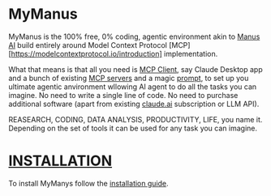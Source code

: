 MyManus
========
 
MyManus is the 100% free, 0% coding, agentic environment akin to [Manus AI](https://manus.im/) build entirely around Model Context Protocol [MCP][https://modelcontextprotocol.io/introduction] implementation.

What that means is that all you need is [MCP Client](https://modelcontextprotocol.io/clients), say Claude Desktop app and a bunch of existing [MCP servers](https://modelcontextprotocol.io/examples) and a magic [prompt](./prompts/prompt.md), to set up you ultimate agentic anvironment wllowing AI agent to do all the tasks you can imagine. No need to write a single line of code. No need to purchase additional software (apart from existing [claude.ai](https://claude.ai/) subscription or LLM API).

REASEARCH, CODING, DATA ANALYSIS, PRODUCTIVITY, LIFE, you name it. Depending on the set of tools it can be used for any task you can imagine.

# [INSTALLATION](./INSTALL.md)
To install MyManys follow the [installation guide](./INSTALL.md).